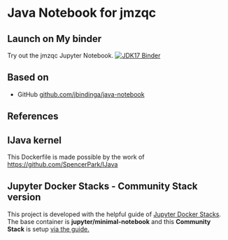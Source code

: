 # Java Notebook for jmzqc
## Launch on My binder
Try out the jmzqc Jupyter Notebook.
[![JDK17 Binder](https://mybinder.org/badge_logo.svg)](https://mybinder.org/v2/gh/nilshoffmann/java-notebook/jmzqc?urlpath=/lab/workspaces/auto-g/tree/jmzqc-demo.ipynb)

## Based on 
* GitHub [github.com/jbindinga/java-notebook](https://github.com/jbindinga/java-notebook)

## References
## IJava kernel
This Dockerfile is made possible by the work of https://github.com/SpencerPark/IJava

## Jupyter Docker Stacks - Community Stack version
This project is developed with the helpful guide of [Jupyter Docker Stacks](https://jupyter-docker-stacks.readthedocs.io/en/latest/). The base container is **jupyter/minimal-notebook** and this **Community Stack** is setup [via the guide.](https://jupyter-docker-stacks.readthedocs.io/en/latest/contributing/stacks.html)

